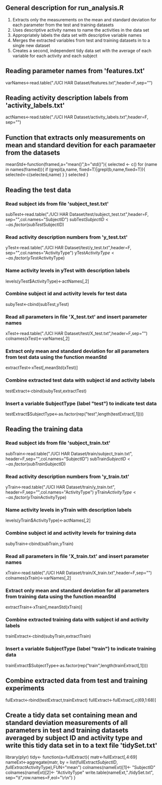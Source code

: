 ## General description for run_analysis.R
1. Extracts only the measurements on the mean and standard deviation for each parameter from the test and training datasets
2. Uses descriptive activity names to name the activities in the data set
3. Appropriately labels the data set with descriptive variable names
4. Merges the extracted variables from test and training datasets in to a single new dataset
5. Creates a second, independent tidy data set with the average of each variable for each activity and each subject
 
## Reading parameter names from 'features.txt'
varNames<-read.table("./UCI HAR Dataset/features.txt",header=F,sep="")

## Reading activity description labels from 'activity_labels.txt'
actNames<-read.table("./UCI HAR Dataset/activity_labels.txt",header=F, sep="")

## Function that extracts only measurements on mean and standard devition for each paramaeter from the datasets
meanStd<-function(framed,a="mean()",b="std()"){
  selected <- c()
  for (name in names(framed)){
    if (grepl(a,name, fixed=T)|grepl(b,name,fixed=T)){
      selected<-c(selected,name)
    } 
  }
  selected
}

## Reading the test data
### Read subject ids from file 'subject_test.txt'
subTest<-read.table("./UCI HAR Dataset/test/subject_test.txt",header=F, sep="",col.names="SubjectID")
subTest$SubjectID<-as.factor(subTest$SubjectID)
### Read activity description numbers from 'y_test.txt'
yTest<-read.table("./UCI HAR Dataset/test/y_test.txt",header=F, sep="",col.names="ActivityType")
yTest$ActivityType<-as.factor(yTest$ActivityType)
### Name activity levels in yTest with description labels
levels(yTest$ActivityType)<-actNames[,2]
### Combine subject id and activity levels for test data
subyTest<-cbind(subTest,yTest)
### Read all parameters in file 'X_test.txt' and insert parameter names
xTest<-read.table("./UCI HAR Dataset/test/X_test.txt",header=F,sep="")
colnames(xTest)<-varNames[,2]
### Extract only mean and standard deviation for all parameters from test data using the function meanStd
extractTest<-xTest[,meanStd(xTest)]
### Combine extracted test data with subject id and activity labels
testExtract<-cbind(subyTest,extractTest)
### Insert a variable SubjectType (label "test") to indicate test data
testExtract$SubjectType<-as.factor(rep("test",length(testExtract[,1])))

## Reading the training data
### Read subject ids from file 'subject_train.txt'
subTrain<-read.table("./UCI HAR Dataset/train/subject_train.txt", header=F,sep="",col.names="SubjectID")
subTrain$SubjectID<-as.factor(subTrain$SubjectID)
### Read activity description numbers from 'y_train.txt'
yTrain<-read.table("./UCI HAR Dataset/train/y_train.txt", header=F,sep="",col.names="ActivityType")
yTrain$ActivityType<-as.factor(yTrain$ActivityType)
### Name activity levels in yTrain with description labels
levels(yTrain$ActivityType)<-actNames[,2]
### Combine subject id and activity levels for training data
subyTrain<-cbind(subTrain,yTrain)
### Read all parameters in file 'X_train.txt' and insert parameter names
xTrain<-read.table("./UCI HAR Dataset/train/X_train.txt",header=F,sep="")
colnames(xTrain)<-varNames[,2]
### Extract only mean and standard deviation for all parameters from training data using the function meanStd
extractTrain<-xTrain[,meanStd(xTrain)]
### Combine extracted training data with subject id and activity labels
trainExtract<-cbind(subyTrain,extractTrain)
### Insert a variable SubjectType (label "train") to indicate training data 
trainExtract$SubjectType<-as.factor(rep("train",length(trainExtract[,1])))

## Combine extracted data from test and training experiments 
fulExtract<-rbind(testExtract,trainExtract)
fullExtract<-fulExtract[,c(69,1:68)]

## Create a tidy data set containing mean and standard deviation measurements of all parameters in test and training datasets averaged by subject ID and activity type and write this tidy data set in to a text file 'tidySet.txt'
library(plyr)
tidy<- function(a=fullExtract){
  matr<-fullExtract[,4:69]
  nameExt<-aggregate(matr, by = list(fullExtract$SubjectID,fullExtract$ActivityType),FUN="mean")
  colnames(nameExt)[1]<- "SubjectID"
  colnames(nameExt)[2]<- "ActivityType"
  write.table(nameExt,"./tidySet.txt", sep="\t",row.names=F,eol="\r\n")
}